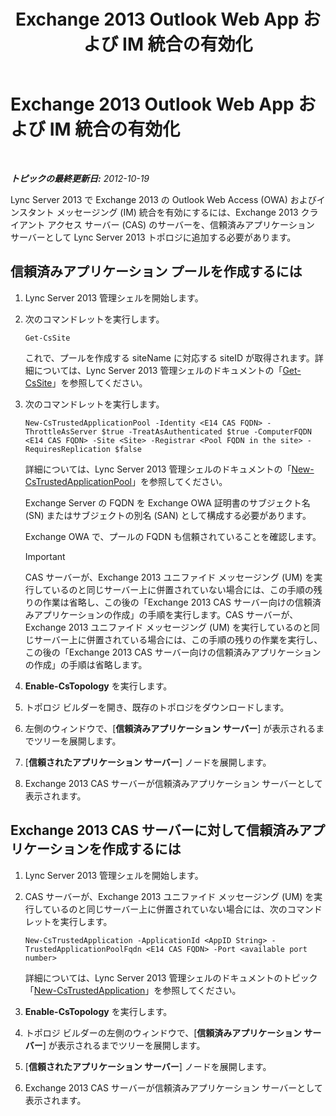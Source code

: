﻿---
title: Exchange 2013 Outlook Web App および IM 統合の有効化
TOCTitle: Exchange 2013 Outlook Web App および IM 統合の有効化
ms:assetid: 44d08cf0-b17d-46e1-a4f0-fcc2fe96a958
ms:mtpsurl: https://technet.microsoft.com/ja-jp/library/JJ204857(v=OCS.15)
ms:contentKeyID: 48271933
ms.date: 05/19/2016
mtps_version: v=OCS.15
ms.translationtype: HT
---

# Exchange 2013 Outlook Web App および IM 統合の有効化

 

_**トピックの最終更新日:** 2012-10-19_

Lync Server 2013 で Exchange 2013 の Outlook Web Access (OWA) およびインスタント メッセージング (IM) 統合を有効にするには、Exchange 2013 クライアント アクセス サーバー (CAS) のサーバーを、信頼済みアプリケーション サーバーとして Lync Server 2013 トポロジに追加する必要があります。

## 信頼済みアプリケーション プールを作成するには

1.  Lync Server 2013 管理シェルを開始します。

2.  次のコマンドレットを実行します。
    
        Get-CsSite
    
    これで、プールを作成する siteName に対応する siteID が取得されます。詳細については、Lync Server 2013 管理シェルのドキュメントの「[Get-CsSite](get-cssite.md)」を参照してください。

3.  次のコマンドレットを実行します。
    
        New-CsTrustedApplicationPool -Identity <E14 CAS FQDN> -ThrottleAsServer $true -TreatAsAuthenticated $true -ComputerFQDN <E14 CAS FQDN> -Site <Site> -Registrar <Pool FQDN in the site> -RequiresReplication $false
    
    詳細については、Lync Server 2013 管理シェルのドキュメントの「[New-CsTrustedApplicationPool](new-cstrustedapplicationpool.md)」を参照してください。
    
    Exchange Server の FQDN を Exchange OWA 証明書のサブジェクト名 (SN) またはサブジェクトの別名 (SAN) として構成する必要があります。
    
    Exchange OWA で、プールの FQDN も信頼されていることを確認します。
    

    > [!IMPORTANT]
    > CAS サーバーが、Exchange 2013 ユニファイド メッセージング (UM) を実行しているのと同じサーバー上に併置されていない場合には、この手順の残りの作業は省略し、この後の「Exchange 2013 CAS サーバー向けの信頼済みアプリケーションの作成」の手順を実行します。CAS サーバーが、Exchange 2013 ユニファイド メッセージング (UM) を実行しているのと同じサーバー上に併置されている場合には、この手順の残りの作業を実行し、この後の「Exchange 2013 CAS サーバー向けの信頼済みアプリケーションの作成」の手順は省略します。



4.  **Enable-CsTopology** を実行します。

5.  トポロジ ビルダーを開き、既存のトポロジをダウンロードします。

6.  左側のウィンドウで、\[**信頼済みアプリケーション サーバー**\] が表示されるまでツリーを展開します。

7.  \[**信頼されたアプリケーション サーバー**\] ノードを展開します。

8.  Exchange 2013 CAS サーバーが信頼済みアプリケーション サーバーとして表示されます。

## Exchange 2013 CAS サーバーに対して信頼済みアプリケーションを作成するには

1.  Lync Server 2013 管理シェルを開始します。

2.  CAS サーバーが、Exchange 2013 ユニファイド メッセージング (UM) を実行しているのと同じサーバー上に併置されていない場合には、次のコマンドレットを実行します。
    
        New-CsTrustedApplication -ApplicationId <AppID String> -TrustedApplicationPoolFqdn <E14 CAS FQDN> -Port <available port number>
    
    詳細については、Lync Server 2013 管理シェルのドキュメントのトピック「[New-CsTrustedApplication](new-cstrustedapplication.md)」を参照してください。

3.  **Enable-CsTopology** を実行します。

4.  トポロジ ビルダーの左側のウィンドウで、\[**信頼済みアプリケーション サーバー**\] が表示されるまでツリーを展開します。

5.  \[**信頼されたアプリケーション サーバー**\] ノードを展開します。

6.  Exchange 2013 CAS サーバーが信頼済みアプリケーション サーバーとして表示されます。

